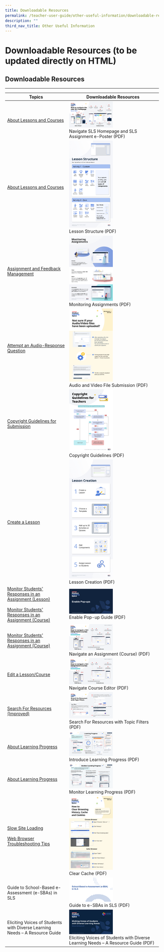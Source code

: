 ```yaml
---
title: Downloadable Resources
permalink: /teacher-user-guide/other-useful-information/downloadable-resources/
description: ""
third_nav_title: Other Useful Information
---
```

<h1 id="downloadable-resources-to-be-updated-directly-on-html-">Downloadable Resources (to be updated directly on HTML)</h1>

<h2 id="-downloadable-resources-">Downloadable Resources</h2>
<hr>
<table class="sug-datatable basic">
<thead>
<tr>
<th style="text-align: center; vertical-align: middle;">Topics</th>
<th style="text-align: center; vertical-align: middle;">Downloadable Resources</th>
    </tr>
  </thead>
  <tbody>
    <tr>
      <td><a target="_blank" href="../../../vle/teacher/LessonManagement/AboutLessons.html">About Lessons and Courses</a></td>
      <td><a download="" href="/files/Userguide/Useful%20Resources/Lesson-Navigation-ePoster.pdf"><img style="width: 50%;" src="/images/2Teacher/Useful%20Resources/Lesson-Navigation-ePoster.png"></a><br>Navigate SLS Homepage and SLS Assignment e-Poster (PDF)</td>
    </tr>
    <tr>
      <td><a target="_blank" href="../../../vle/teacher/LessonManagement/AboutLessons.html">About Lessons and Courses</a></td>
      <td><a download="" href="/files/Userguide/Useful%20Resources/LessonStructure.pdf"><img style="width: 50%" src="/images/2Teacher/Useful%20Resources/LessonStructure.png"></a><br>Lesson Structure (PDF)</td>
    </tr>
    <tr>
      <td><a target="_blank" href="../../../vle/teacher/AssignmentFeedback/CreateAssignment.html">Assignment and Feedback Management</a></td>
      <td><a download="" href="/files/Userguide/Useful%20Resources/MonitoringAssignmentsInfographic.pdf"><img style="width: 50%" src="/images/2Teacher/Useful%20Resources/MonitoringAssignmentsInfographic.png"></a><br>Monitoring Assignments (PDF)</td>
    </tr>
    <tr>
      <td><a target="_blank" href="../../../../../students/user-guide/vle/student/Assignments/AttemptARQ.html">Attempt an Audio-Response Question</a></td>
      <td><a download="" href="/files/Userguide/Useful%20Resources/AudioVideoFile-Submission.pdf"><img style="width: 50%" src="/images/2Teacher/Useful%20Resources/AudioVideoFile-Submission.png"></a><br>Audio and Video File Submission (PDF)</td>
    </tr>
    <tr>
      <td><a target="_blank" href="../../../vle/teacher/LessonResources/CopyrightGuidelines.html">Copyright Guidelines for Submission</a></td>
      <td><a download="" href="/files/Userguide/Useful%20Resources/CopyrightGuidelineGraphic.pdf"><img style="width: 50%" src="/images/2Teacher/Useful%20Resources/CopyrightGuidelineGraphic.png"></a><br>Copyright Guidelines (PDF)</td>
    </tr>
    <tr>
      <td><a target="_blank" href="../../../vle/teacher/LessonManagement/CreateLesson.html">Create a Lesson</a></td>
      <td><a download="" href="/files/Userguide/Useful%20Resources/LessonCreation.pdf"><img style="width: 50%" src="/images/2Teacher/Useful%20Resources/LessonCreation.png"></a><br>Lesson Creation (PDF)</td>
    </tr>
    <tr>
      <td><a target="_blank" href="../../../vle/teacher/AssignmentFeedback/MonitorResponses.html">Monitor Students' Responses in an Assignment (Lesson)</a><br><br><a target="_blank" href="../../../vle/teacher/AssignmentFeedback/MonitorCourse.html">Monitor Students' Responses in an Assignment (Course)</a></td>
      <td><a download="" href="/files/Userguide/Useful%20Resources/Enable-Pop-ups-Guide.pdf"><img style="width: 50%" src="/images/2Teacher/Useful%20Resources/Enable-Pop-ups-Guide.png"></a><br>Enable Pop-up Guide (PDF)</td>
    </tr>
    <tr>
      <td><a target="_blank" href="../../../vle/teacher/AssignmentFeedback/MonitorCourse.html">Monitor Students' Responses in an Assignment (Course)</a></td>
      <td><a download="" href="/files/Userguide/Useful%20Resources/Navigate-Course-Primer.pdf"><img style="width: 50%" src="/images/2Teacher/Useful%20Resources/Navigate-Course-Primer.png"></a><br>Navigate an Assignment (Course) (PDF)</td>
    </tr>
    <tr>
      <td><a target="_blank" href="../../../vle/teacher/LessonManagement/EditLesson.html">Edit a Lesson/Course</a></td>
      <td><a download="" href="/files/Userguide/Useful%20Resources/Navigate-Course-Primer.pdf"><img style="width: 50%" src="/images/2Teacher/Useful%20Resources/Navigate-Course-Primer.png"></a><br>Navigate Course Editor (PDF)</td>
    </tr>
    <tr>
      <td><a target="_blank" href="../../../vle/teacher/LessonResources/SearchForResources.html">Search For Resources (Improved)</a></td>
      <td><a download="" href="/files/Userguide/Useful%20Resources/Search-For-Resources-with-Topic-Filters.pdf"><img style="width: 50%" src="/images/2Teacher/Useful%20Resources/TopicFilters.png"></a><br>Search For Resources with Topic Filters (PDF)</td>
    </tr>
    <tr>
      <td><a target="_blank" href="../../../vle/teacher/LearningProgress/About.html">About Learning Progress</a></td>
      <td><a download="" href="/files/Userguide/Useful%20Resources/Intro-Learning-Progress.pdf"><img style="width: 50%" src="/images/2Teacher/Useful%20Resources/IntroLearningProgress.png"></a><br>Introduce Learning Progress (PDF)</td>
    </tr>
    <tr>
      <td><a target="_blank" href="../../../vle/teacher/LearningProgress/About.html">About Learning Progress</a></td>
      <td><a download="" href="/files/Userguide/Useful%20Resources/Monitor-Learning-Progress.pdf"><img style="width: 50%" src="/images/2Teacher/Useful%20Resources/MonitorLearningProgress.png"></a><br>Monitor Learning Progress (PDF)</td>
    </tr>
    <tr>
      <td><a target="_blank" href="../../../../../user-guide/vle/logintroubleshooting/LoginTroubleshooting/SlowSiteLoading.html">Slow Site Loading</a><br><br><a target="_blank" href="../../../../../user-guide/vle/logintroubleshooting/LoginTroubleshooting/WebBrowserTroubleshooting.html">Web Browser Troubleshooting Tips</a></td>
      <td><a download="" href="/files/Login%20Troubleshooting/Clear-Cache.pdf"><img style="width: 50%" src="/images/4Troubleshooting/Clear-Cache.png"></a><br>Clear Cache (PDF)</td>
    </tr>
    <tr>
      <td><p>Guide to School-Based e-Assessment (e-SBAs) in SLS</p></td>
      <td><a download="" href="/files/Userguide/Useful%20Resources/e-assessment-guide-for-SLS.pdf"><img style="width: 50%" src="/images/2Teacher/Useful%20Resources/e-assessment-guide-for-SLS.png"></a><br>Guide to e-SBAs in SLS (PDF)</td>
    </tr>
    <tr>
      <td><p>Eliciting Voices of Students with Diverse Learning Needs – A Resource Guide</p></td>
      <td><a download="" href="http://for.edu.sg/EVS"><img style="width: 50%" src="/images/2Teacher/Useful%20Resources/cotf.png"></a><br>Eliciting Voices of Students with Diverse Learning Needs – A Resource Guide (PDF)</td></tr></tbody>
</table>